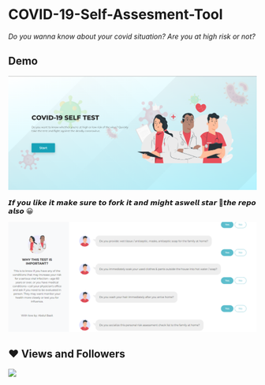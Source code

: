 # COVID-19-Self-Assesment-Tool

_Do you wanna know about your covid situation? Are you at high risk or not?_
## Demo

![My image](https://github.com/basit21740/COVID-19-Self-Assesment-Tool/blob/main/appinterface2.png?raw=true)

𝙄𝙛 𝙮𝙤𝙪 𝙡𝙞𝙠𝙚 𝙞𝙩 𝙢𝙖𝙠𝙚 𝙨𝙪𝙧𝙚 𝙩𝙤 𝙛𝙤𝙧𝙠 𝙞𝙩 𝙖𝙣𝙙 𝙢𝙞𝙜𝙝𝙩 𝙖𝙨𝙬𝙚𝙡𝙡 𝙨𝙩𝙖𝙧 🌟𝙩𝙝𝙚 𝙧𝙚𝙥𝙤 𝙖𝙡𝙨𝙤 😀
 
![My image](https://github.com/basit21740/COVID-19-Self-Assesment-Tool/blob/main/appinterface.png?raw=true)

 ## ❤ Views and Followers
<a href="https://github.com/Meghna-DAS/github-profile-views-counter">
    <img src="https://komarev.com/ghpvc/?username=Basit21740">
